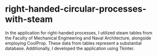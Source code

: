 # right-handed-circular-processes-with-steam
In the application for right-handed processes, I utilized steam tables from the Faculty of Mechanical Engineering and Naval Architecture, alongside employing CoolProp. These data from tables represent a substantial database. Additionally, I developed the application using Tkinter.
